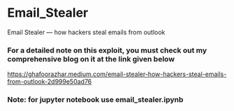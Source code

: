# Email_Stealer
Email Stealer — how hackers steal emails from outlook

### For a detailed note on this exploit, you must check out my comprehensive blog on it at the link given below
https://ghafoorazhar.medium.com/email-stealer-how-hackers-steal-emails-from-outlook-2d999e50ad76

### Note: for jupyter notebook use email_stealer.ipynb
